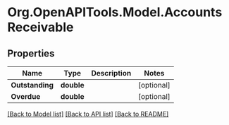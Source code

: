 # Org.OpenAPITools.Model.AccountsReceivable

## Properties

Name | Type | Description | Notes
------------ | ------------- | ------------- | -------------
**Outstanding** | **double** |  | [optional] 
**Overdue** | **double** |  | [optional] 

[[Back to Model list]](../README.md#documentation-for-models) [[Back to API list]](../README.md#documentation-for-api-endpoints) [[Back to README]](../README.md)


